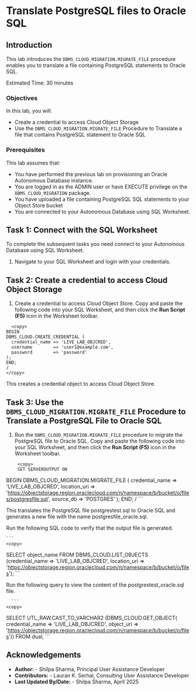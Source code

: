 ﻿
# Translate PostgreSQL files to Oracle SQL

## **Introduction**
This lab introduces the `DBMS_CLOUD_MIGRATION.MIGRATE_FILE` procedure enables you to translate a file containing PostgreSQL statements to Oracle SQL.

Estimated Time: 30 minutes


### **Objectives**

In this lab, you will:

- Create a credential to access Cloud Object Storage
- Use the `DBMS_CLOUD_MIGRATION.MIGRATE_FILE` Procedure to Translate a file that contains PostgreSQL statement to Oracle SQL

### **Prerequisites**

This lab assumes that:

- You have performed the previous lab on provisioning an Oracle Autonomous Database instance.
- You are logged in as the ADMIN user or have EXECUTE privilege on the `DBMS_CLOUD_MIGRATION` package.
- You have uploaded a file containing PostgreSQL SQL statements to your Object Store bucket
- You are connected to your Autonomous Database using SQL Worksheet.

## Task 1: Connect with the SQL Worksheet

To complete the subsequent tasks you need connect to your Autonomous Database using SQL Worksheet.

1. Navigate to your SQL Worksheet and login with your credentials.

## Task 2: Create a credential to access Cloud Object Storage

1. Create a credential to access Cloud Object Store. Copy and paste the following code into your SQL Worksheet, and then click the **Run Script (F5)** icon in the Worksheet toolbar.

  ```
    <copy>
BEGIN
  DBMS_CLOUD.CREATE_CREDENTIAL (
    credential_name => 'LIVE_LAB_OBJCRED',
    username        => 'user1@example.com',
    password        => 'password'
  );
END;
/
  </copy>
  ```
  This creates a credential object to access Cloud Object Store.

## Task 3: Use the `DBMS_CLOUD_MIGRATION.MIGRATE_FILE` Procedure to Translate a PostgreSQL File to Oracle SQL

1. Run the `DBMS_CLOUD_MIGRATION.MIGRATE_FILE` procedure to migrate the PostgreSQL file to Oracle SQL. Copy and paste the following code into your SQL Worksheet, and then click the **Run Script (F5)** icon in the Worksheet toolbar.

   ```
    <copy>
    SET SERVEROUTPUT ON
BEGIN
 DBMS_CLOUD_MIGRATION.MIGRATE_FILE (
     credential_name => 'LIVE_LAB_OBJCRED',
     location_uri    => 'https://objectstorage.region.oraclecloud.com/n/namespace/b/bucket/o/files/postgresfile.sql',
     source_db       => 'POSTGRES'
    );
END;
/
  </copy>
    ```

  This translates the PostgreSQL file postgrestest.sql to Oracle SQL and generates a new file with the name postgresfile_oracle.sql.

 Run the following SQL code to verify that the output file is generated.

    ```
    <copy>
SELECT object_name 
 FROM DBMS_CLOUD.LIST_OBJECTS (credential_name => 'LIVE_LAB_OBJCRED', location_uri => 'https://objectstorage.region.oraclecloud.com/n/namespace/b/bucket/o/files');
  </copy>
    ```

  Run the following query to view the content of the postgrestest_oracle.sql file.

      ```
    <copy>
SELECT UTL_RAW.CAST_TO_VARCHAR2 (DBMS_CLOUD.GET_OBJECT(
   credential_name => 'LIVE_LAB_OBJCRED',
   object_uri => 'https://objectstorage.region.oraclecloud.com/n/namespace/b/bucket/o/files'))
FROM dual;
  </copy>
    ```

## Acknowledgements

- **Author:**       - Shilpa Sharma, Principal User Assistance Developer
- **Contributors:** - Lauran K. Serhal, Consulting User Assistance Developer
- **Last Updated By/Date:** - Shilpa Sharma, April 2025